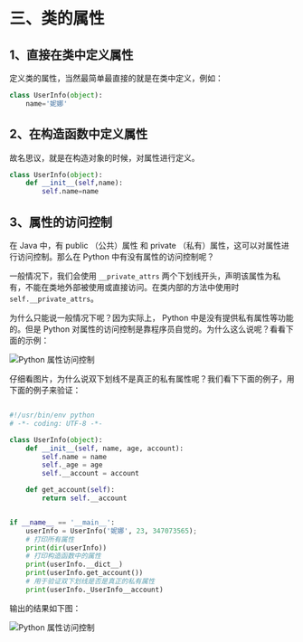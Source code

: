 # 三、类的属性 #

## 1、直接在类中定义属性 ##

定义类的属性，当然最简单最直接的就是在类中定义，例如：

```python
class UserInfo(object):
    name='妮娜'
```

## 2、在构造函数中定义属性 ##

故名思议，就是在构造对象的时候，对属性进行定义。

```python
class UserInfo(object):
    def __init__(self,name):
        self.name=name
```

## 3、属性的访问控制 ##

在 Java 中，有 public （公共）属性 和 private （私有）属性，这可以对属性进行访问控制。那么在 Python 中有没有属性的访问控制呢？

一般情况下，我们会使用 `__private_attrs` 两个下划线开头，声明该属性为私有，不能在类地外部被使用或直接访问。在类内部的方法中使用时 `self.__private_attrs`。

为什么只能说一般情况下呢？因为实际上， Python 中是没有提供私有属性等功能的。但是 Python 对属性的访问控制是靠程序员自觉的。为什么这么说呢？看看下面的示例：

![Python 属性访问控制](http://upload-images.jianshu.io/upload_images/2136918-4ac2643aa5b0fa37?imageMogr2/auto-orient/strip%7CimageView2/2/w/1240)

仔细看图片，为什么说双下划线不是真正的私有属性呢？我们看下下面的例子，用下面的例子来验证：

```python

#!/usr/bin/env python
# -*- coding: UTF-8 -*-

class UserInfo(object):
    def __init__(self, name, age, account):
        self.name = name
        self._age = age
        self.__account = account

    def get_account(self):
        return self.__account


if __name__ == '__main__':
    userInfo = UserInfo('妮娜', 23, 347073565);
    # 打印所有属性
    print(dir(userInfo))
    # 打印构造函数中的属性
    print(userInfo.__dict__)
    print(userInfo.get_account())
    # 用于验证双下划线是否是真正的私有属性
    print(userInfo._UserInfo__account)


```

输出的结果如下图：

![Python 属性访问控制](http://upload-images.jianshu.io/upload_images/2136918-de89d4dc5f5f9f77?imageMogr2/auto-orient/strip%7CimageView2/2/w/1240)

